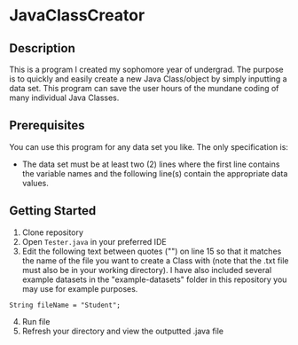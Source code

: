 # JavaClassCreator

## Description
This is a program I created my sophomore year of undergrad. The purpose is to quickly and easily create a new Java Class/object by simply inputting a data set. This program can save the user hours of the mundane coding of many individual Java Classes.

## Prerequisites
You can use this program for any data set you like. The only specification is:
* The data set must be at least two (2) lines where the first line contains the variable names and the following line(s) contain the appropriate data values.

## Getting Started
1. Clone repository
2. Open `Tester.java` in your preferred IDE
3. Edit the following text between quotes ("") on line 15 so that it matches the name of the file you want to create a Class with (note that the .txt file must also be in your working directory). I have also included several example datasets in the "example-datasets" folder in this repository you may use for example purposes.
```
String fileName = "Student";
```
4. Run file
5. Refresh your directory and view the outputted .java file
